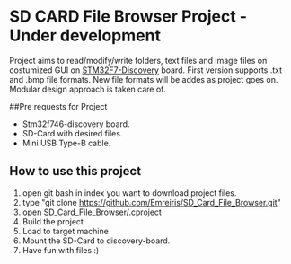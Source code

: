 
# SD CARD File Browser Project - Under development

Project aims to read/modify/write folders, text files and image files
on costumized GUI on [STM32F7-Discovery](https://www.st.com/en/evaluation-tools/32f746gdiscovery.html) board.
First version supports .txt and .bmp file formats.
New file formats will be addes as project goes on. Modular design approach is taken care of.

##Pre requests for Project
- Stm32f746-discovery board.
- SD-Card with desired files.
- Mini USB Type-B cable.

## How to use this project
1) open git bash in index you want to download project files.
2) type "git clone https://github.com/Emreiris/SD_Card_File_Browser.git"
3) open SD_Card_File_Browser/.cproject
4) Build the project
5) Load to target machine
6) Mount the SD-Card to discovery-board.
7) Have fun with files :)

